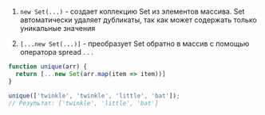 1. `new Set(...)` - создает коллекцию Set из элементов массива. Set автоматически удаляет дубликаты, так как может содержать только уникальные значения
    
2. `[...new Set(...)]` - преобразует Set обратно в массив с помощью оператора spread . . .

```js 
function unique(arr) {
  return [...new Set(arr.map(item => item))]
}

```

```js
unique(['twinkle', 'twinkle', 'little', 'bat']); 
// Результат: ['twinkle', 'little', 'bat']
```